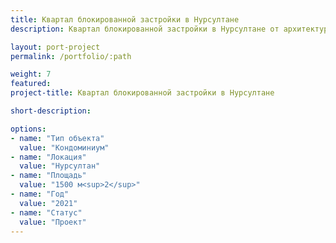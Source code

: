 ```yaml
---
title: Квартал блокированной застройки в Нурсултане
description: Квартал блокированной застройки в Нурсултане от архитектурного бюро А510. Индивидуальное проектирование на заказ.

layout: port-project
permalink: /portfolio/:path

weight: 7
featured:
project-title: Квартал блокированной застройки в Нурсултане

short-description: 

options:
- name: "Тип объекта"
  value: "Кондоминиум"
- name: "Локация"
  value: "Нурсултан"
- name: "Площадь"
  value: "1500 м<sup>2</sup>"
- name: "Год"
  value: "2021"
- name: "Статус"
  value: "Проект"
---
```

